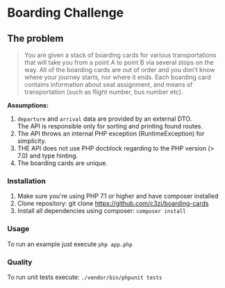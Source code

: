 # Boarding Challenge
## The problem 
> You are given a stack of boarding cards for various transportations that will take you from a point A to point B via
several stops on the way. All of the boarding cards are out of order and you don't know where your journey starts,
nor where it ends. Each boarding card contains information about seat assignment, and means of transportation
(such as flight number, bus number etc).

**Assumptions:**
1. `departure` and `arrival` data are provided by an external DTO.              
The API is responsible only for sorting and printing found routes.
2. The API throws an internal PHP exception (RuntimeException) for simplicity.
3. THE API does not use PHP docblock regarding to the PHP version (> 7.0) and type hinting.
4. The boarding cards are unique.

### Installation
1. Make sure you're using PHP 7.1 or higher and have composer installed
2. Clone repository: git clone https://github.com/c3zi/boarding-cards
3. Install all dependencies using composer: `composer install`

### Usage
To run an example just execute `php app.php`

### Quality
To run unit tests execute: `./vendor/bin/phpunit tests`
